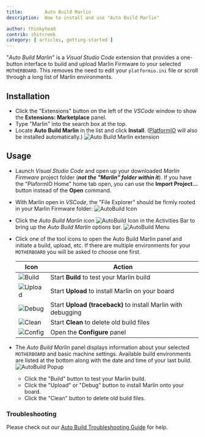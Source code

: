 ```yaml
---
title:        Auto Build Marlin
description:  How to install and use "Auto Build Marlin"

author: thinkyhead
contrib: shitcreek
category: [ articles, getting-started ]
---
```


"*Auto Build Marlin*" is a *Visual Studio Code* extension that provides a one-button interface to build and upload Marlin Firmware to your selected `MOTHERBOARD`. This removes the need to edit your `platformio.ini` file or scroll through a long list of Marlin environments.

## Installation

- Click the "Extensions" button on the left of the *VSCode* window to show the **Extensions: Marketplace** panel.
- Type "Marlin" into the search box at the top.
- Locate **Auto Build Marlin** in the list and click **Install**. ([PlatformIO](/docs/basics/install_platformio_vscode.html) will also be installed automatically.)
  ![Auto Build Marlin extension](/assets/images/basics/abm/install.png)

## Usage

- Launch *Visual Studio Code* and open up your downloaded *Marlin Firmware* project folder (***not the "Marlin" folder within it***). If you have the "PlaformIO Home" home tab open, you can use the **Import Project…** button instead of the **Open** command.

- With Marlin open in *VSCode*, the "File Explorer" should be firmly rooted in your Marlin Firmware folder:
  ![AutoBuild Icon](/assets/images/basics/abm/explorer.png)

- Click the *Auto Build Marlin* icon ![AutoBuild Icon](/assets/images/basics/abm/icon.png) in the Activities Bar to bring up the *Auto Build Marlin* options bar.
  ![AutoBuild Menu](/assets/images/basics/abm/menu.png)

- Click one of the tool icons to open the Auto Build Marlin panel and initiate a build, upload, etc. If there are multiple environments for your `MOTHERBOARD` you will be asked to choose one first.

  Icon|Action
  ----|------
  ![Build](/assets/images/basics/abm/B_small.png)|Start **Build** to test your Marlin build
  ![Upload](/assets/images/basics/abm/U_small.png)|Start **Upload** to install Marlin on your board
  ![Debug](/assets/images/basics/abm/T_small.png)|Start **Upload (traceback)** to install Marlin with debugging
  ![Clean](/assets/images/basics/abm/C_small.png)|Start **Clean** to delete old build files
  ![Config](/assets/images/basics/abm/K_small.png)|Open the **Configure** panel

- The *Auto Build Marlin* panel displays information about your selected `MOTHERBOARD` and basic machine settings. Available build environments are listed at the bottom along with the date and time of your last build.
  ![AutoBuild Popup](/assets/images/basics/abm/panel.png)
  - Click the "Build" button to test your Marlin build.
  - Click the "Upload" or "Debug" button to install Marlin onto your board.
  - Click the "Clean" button to delete old build files.

### Troubleshooting

Please check out our [Auto Build Troubleshooting Guide](auto_build_problems.html) for help.
